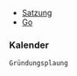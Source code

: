 -   [Satzung](/wiki/Satzung "wikilink")
-   [Go](/wiki/Go "wikilink")

### Kalender

<mscalendar>`Gründungsplaung`</mscalendar>
